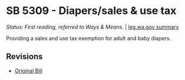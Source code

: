 # SB 5309 - Diapers/sales & use tax
*Status: First reading, referred to Ways & Means.* | [leg.wa.gov summary](https://app.leg.wa.gov/billsummary?BillNumber=5309&Year=2021)

Providing a sales and use tax exemption for adult and baby diapers.

## Revisions
* [Original Bill](1/)